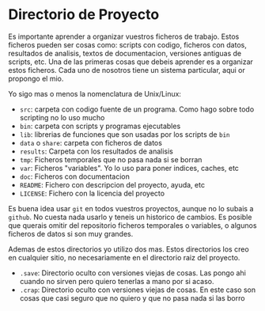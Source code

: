 Directorio de Proyecto
======================

Es importante aprender a organizar vuestros ficheros de trabajo. Estos ficheros
pueden ser cosas como: scripts con codigo, ficheros con datos, resultados de
analisis, textos de documentacion, versiones antiguas de scripts, etc. Una de
las primeras cosas que debeis aprender es a organizar estos ficheros. Cada uno
de nosotros tiene un sistema particular, aqui or propongo el mio.

Yo sigo mas o menos la nomenclatura de Unix/Linux:

* `src`: carpeta con codigo fuente de un programa. Como hago sobre todo scripting no lo uso
  mucho
* `bin`: carpeta con scripts y programas ejecutables
* `lib`: librerias de funciones que son usadas por los scripts de `bin`
* `data` o `share`: carpeta con ficheros de datos
* `results`: Carpeta con los resultados de analisis
* `tmp`: Ficheros temporales que no pasa nada si se borran
* `var`: Ficheros "variables". Yo lo uso para poner indices, caches, etc
* `doc`: Ficheros con documentacion
* `README`: Fichero con descripcion del proyecto, ayuda, etc
* `LICENSE`: Fichero con la licencia del proyecto 

Es buena idea usar `git` en todos vuestros proyectos, aunque no lo subais a
`github`. No cuesta nada usarlo y teneis un historico de cambios. Es posible
que querais omitir del repositorio ficheros temporales o variables, o algunos
ficheros de datos si son muy grandes.

Ademas de estos directorios yo utilizo dos mas. Estos directorios los creo en
cualquier sitio, no necesariamente en el directorio raiz del proyecto.

* `.save`: Directorio oculto con versiones viejas de cosas. Las pongo ahi
  cuando no sirven pero quiero tenerlas a mano por si acaso.
* `.crap`: Directorio oculto con versiones viejas de cosas. En este caso son
  cosas que casi seguro que no quiero y que no pasa nada si las borro

